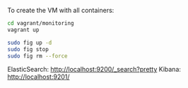 To create the VM with all containers:

```bash
cd vagrant/monitoring
vagrant up
```





```bash
sudo fig up -d
sudo fig stop
sudo fig rm --force
```

ElasticSearch: [http://localhost:9200/_search?pretty](http://localhost:9200/_search?pretty)
Kibana: [http://localhost:9201/](http://localhost:9201/)